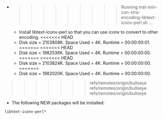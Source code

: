 * >>>>>>>>> Running inst-min-con-xtra-encoding-libtext-iconv-perl.sh ...
  * Install libtext-iconv-perl so that you can use iconv to convert to other encoding.
<<<<<<< HEAD
  * Disk size = 2103808K. Space Used = 4K. Runtime = 00:00:00:01.
=======
<<<<<<< HEAD
  * Disk size = 1982536K. Space Used = 4K. Runtime = 00:00:00:00.
=======
<<<<<<< HEAD
  * Disk size = 2103824K. Space Used = 4K. Runtime = 00:00:00:00.
=======
  * Disk size = 1982020K. Space Used = 4K. Runtime = 00:00:00:00.
>>>>>>> refs/remotes/origin/bullseye
>>>>>>> refs/remotes/origin/bullseye
>>>>>>> refs/remotes/origin/bullseye
  * The following NEW packages will be installed:
  ```bash
libtext-iconv-perl*
  ```
